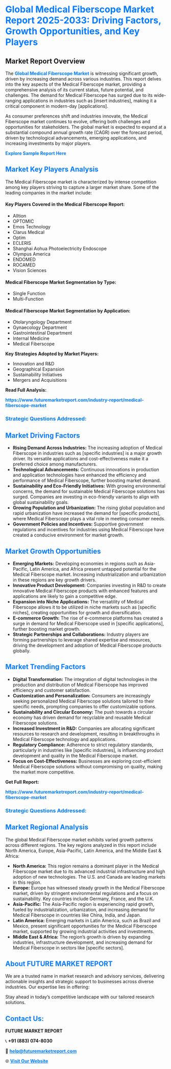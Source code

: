 <h1 style="color: #007BFF;">Global Medical Fiberscope Market Report 2025-2033: Driving Factors, Growth Opportunities, and Key Players</h1>

<section id="overview">
<h2>Market Report Overview</h2>
<p>The <a href="https://www.futuremarketreport.com/industry-report/medical-fiberscope-market" style="color: #007BFF; text-decoration: none;"><strong>Global Medical Fiberscope Market</strong></a> is witnessing significant growth, driven by increasing demand across various industries. This report delves into the key aspects of the Medical Fiberscope market, providing a comprehensive analysis of its current status, future potential, and challenges. The demand for Medical Fiberscope has surged due to its wide-ranging applications in industries such as [insert industries], making it a critical component in modern-day [applications].</p>
<p>As consumer preferences shift and industries innovate, the Medical Fiberscope market continues to evolve, offering both challenges and opportunities for stakeholders. The global market is expected to expand at a substantial compound annual growth rate (CAGR) over the forecast period, driven by technological advancements, emerging applications, and increasing investments by major players.</p>
</section>

<section id="overview">
<p><a href="https://www.futuremarketreport.com/request-sample/reportId=125179" style="color: #007BFF; text-decoration: none;"><strong>Explore Sample Report Here</strong></a></p>
</section>

<section id="key-players">
<h2 style="color: #007BFF;">Market Key Players Analysis</h2>
<p>The Medical Fiberscope market is characterized by intense competition among key players striving to capture a larger market share. Some of the leading companies in the market include:</p>
<h4>Key Players Covered in the Medical Fiberscope Report:</h4>
<ul><li>Alltion</li><li>OPTOMIC</li><li>Emos Technology</li><li>Clarus Medical</li><li>Optim</li><li>ECLERIS</li><li>Shanghai Aohua Photoelectricity Endoscope</li><li>Olympus America</li><li>ENDOMED</li><li>ROCAMED</li><li>Vision Sciences</li></ul>
<h4>Medical Fiberscope Market Segmentation by Type:</h4>
<ul><li>Single Function</li><li>Multi-Function</li></ul>

<h4>Medical Fiberscope Market Segmentation by Application:</h4>
<ul><li>Otolaryngology Department</li><li>Gynaecology Department</li><li>Gastrointestinal Department</li><li>Internal Medicine</li><li>Medical Fiberscope</li></ul>
<p><strong>Key Strategies Adopted by Market Players:</strong></p>
<ul>
<li>Innovation and R&D</li>
<li>Geographical Expansion</li>
<li>Sustainability Initiatives</li>
<li>Mergers and Acquisitions</li>
</ul>
</section>

<section>
<p><strong>Read Full Analysis: </strong></p><a href="https://www.futuremarketreport.com/industry-report/medical-fiberscope-market" style="color: #007BFF; text-decoration: none;"><strong>https://www.futuremarketreport.com/industry-report/medical-fiberscope-market</strong></a>
<h3 style="color: #007BFF;">Strategic Questions Addressed:</h3>
</section>

<section id="driving-factors">
<h2 style="color: #007BFF;">Market Driving Factors</h2>
<ul>
<li><strong>Rising Demand Across Industries:</strong> The increasing adoption of Medical Fiberscope in industries such as [specific industries] is a major growth driver. Its versatile applications and cost-effectiveness make it a preferred choice among manufacturers.</li>
<li><strong>Technological Advancements:</strong> Continuous innovations in production and application technologies have enhanced the efficiency and performance of Medical Fiberscope, further boosting market demand.</li>
<li><strong>Sustainability and Eco-Friendly Initiatives:</strong> With growing environmental concerns, the demand for sustainable Medical Fiberscope solutions has surged. Companies are investing in eco-friendly variants to align with global sustainability goals.</li>
<li><strong>Growing Population and Urbanization:</strong> The rising global population and rapid urbanization have increased the demand for [specific products], where Medical Fiberscope plays a vital role in meeting consumer needs.</li>
<li><strong>Government Policies and Incentives:</strong> Supportive government regulations and incentives for industries using Medical Fiberscope have created a conducive environment for market growth.</li>
</ul>
</section>

<section id="growth-opportunities">
<h2 style="color: #007BFF;">Market Growth Opportunities</h2>
<ul>
<li><strong>Emerging Markets:</strong> Developing economies in regions such as Asia-Pacific, Latin America, and Africa present untapped potential for the Medical Fiberscope market. Increasing industrialization and urbanization in these regions are key growth drivers.</li>
<li><strong>Innovative Product Development:</strong> Companies investing in R&D to create innovative Medical Fiberscope products with enhanced features and applications are likely to gain a competitive edge.</li>
<li><strong>Expansion into Niche Applications:</strong> The versatility of Medical Fiberscope allows it to be utilized in niche markets such as [specific niches], creating opportunities for growth and diversification.</li>
<li><strong>E-commerce Growth:</strong> The rise of e-commerce platforms has created a surge in demand for Medical Fiberscope used in [specific applications], further boosting market growth.</li>
<li><strong>Strategic Partnerships and Collaborations:</strong> Industry players are forming partnerships to leverage shared expertise and resources, driving the development and adoption of Medical Fiberscope products globally.</li>
</ul>
</section>

<section id="trending-factors">
<h2 style="color: #007BFF;">Market Trending Factors</h2>
<ul>
<li><strong>Digital Transformation:</strong> The integration of digital technologies in the production and distribution of Medical Fiberscope has improved efficiency and customer satisfaction.</li>
<li><strong>Customization and Personalization:</strong> Consumers are increasingly seeking personalized Medical Fiberscope solutions tailored to their specific needs, prompting companies to offer customizable options.</li>
<li><strong>Sustainability and Circular Economy:</strong> The push towards a circular economy has driven demand for recyclable and reusable Medical Fiberscope solutions.</li>
<li><strong>Increased Investment in R&D:</strong> Companies are allocating significant resources to research and development, resulting in breakthroughs in Medical Fiberscope technology and applications.</li>
<li><strong>Regulatory Compliance:</strong> Adherence to strict regulatory standards, particularly in industries like [specific industries], is influencing product development and quality in the Medical Fiberscope market.</li>
<li><strong>Focus on Cost-Effectiveness:</strong> Businesses are exploring cost-efficient Medical Fiberscope solutions without compromising on quality, making the market more competitive.</li>
</ul>
</section>

<section>
<p><strong>Get Full Report: </strong></p><a href="https://www.futuremarketreport.com/industry-report/medical-fiberscope-market" style="color: #007BFF; text-decoration: none;"><strong>https://www.futuremarketreport.com/industry-report/medical-fiberscope-market</strong></a>
<h3 style="color: #007BFF;">Strategic Questions Addressed:</h3>
</section>


<section id="regional-analysis">
<h2 style="color: #007BFF;">Market Regional Analysis</h2>
<p>The global Medical Fiberscope market exhibits varied growth patterns across different regions. The key regions analyzed in this report include North America, Europe, Asia-Pacific, Latin America, and the Middle East & Africa:</p>
<ul>
<li><strong>North America:</strong> This region remains a dominant player in the Medical Fiberscope market due to its advanced industrial infrastructure and high adoption of new technologies. The U.S. and Canada are leading markets in this region.</li>
<li><strong>Europe:</strong> Europe has witnessed steady growth in the Medical Fiberscope market, driven by stringent environmental regulations and a focus on sustainability. Key countries include Germany, France, and the U.K.</li>
<li><strong>Asia-Pacific:</strong> The Asia-Pacific region is experiencing rapid growth, fueled by industrialization, urbanization, and increasing demand for Medical Fiberscope in countries like China, India, and Japan.</li>
<li><strong>Latin America:</strong> Emerging markets in Latin America, such as Brazil and Mexico, present significant opportunities for the Medical Fiberscope market, supported by growing industrial activities and investments.</li>
<li><strong>Middle East & Africa:</strong> The region’s growth is driven by expanding industries, infrastructure development, and increasing demand for Medical Fiberscope in sectors like [specific sectors].</li>
</ul>
</section>

<footer>
<h2 style="color: #007BFF;">About FUTURE MARKET REPORT</h2>
<p>We are a trusted name in market research and advisory services, delivering actionable insights and strategic support to businesses across diverse industries. Our expertise lies in offering:</p>

<p>Stay ahead in today’s competitive landscape with our tailored research solutions.</p>

<h2 style="color: #007BFF;">Contact Us:</h2>
<p><strong>FUTURE MARKET REPORT</strong></p>
<p>📞 <strong>+91 (883) 074-8030</strong></p>
<p>📧 <strong><a href="mailto:help@futuremarketreport.com" style="color: #007BFF;">help@futuremarketreport.com</a></strong></p>
<p>🌐 <strong><a href="https://www.futuremarketreport.com/" style="color: #007BFF;">Visit Our Website</a></strong></p>
</footer>
